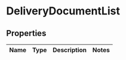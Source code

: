 # DeliveryDocumentList

## Properties
Name | Type | Description | Notes
------------ | ------------- | ------------- | -------------
